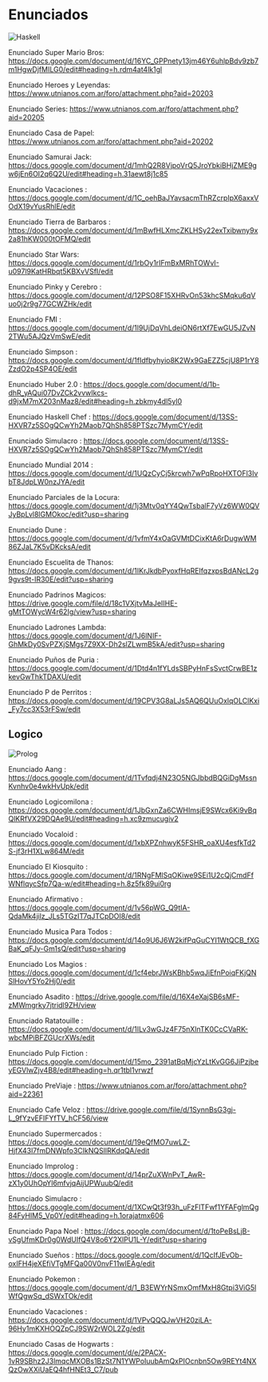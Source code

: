 <h1>Enunciados</h1> 

![Haskell](https://img.shields.io/badge/Haskell-5e5086?style=for-the-badge&logo=haskell&logoColor=white)

Enunciado Super Mario Bros: https://docs.google.com/document/d/16YC_GPPnety13jm46Y6uhlpBdv9zb7m1HgwDjfMILG0/edit#heading=h.rdm4at4lk1gl

Enunciado Heroes y Leyendas: https://www.utnianos.com.ar/foro/attachment.php?aid=20203

Enunciado Series: https://www.utnianos.com.ar/foro/attachment.php?aid=20205

Enunciado Casa de Papel: https://www.utnianos.com.ar/foro/attachment.php?aid=20202

Enunciado Samurai Jack: https://docs.google.com/document/d/1mhQ2R8VjpoVrQ5JroYbkiBHjZME9gw6jEn6OI2q6Q2U/edit#heading=h.31aewt8j1c85

Enunciado Vacaciones : https://docs.google.com/document/d/1C_oehBaJYavsacmThRZcrpIpX6axxVOdX19vYusRhlE/edit

Enunciado Tierra de Barbaros : https://docs.google.com/document/d/1mBwfHLXmcZKLHSy22exTxibwny9x2a81hKW000tOFMQ/edit

Enunciado Star Wars: https://docs.google.com/document/d/1rbOy1rIFmBxMRhTOWvI-u097l9KatHRbqt5KBXvVSfI/edit

Enunciado Pinky y Cerebro : https://docs.google.com/document/d/12PSO8F15XHRvOn53khcSMqku6qVuo0j2r9g77GCWZHk/edit

Enunciado FMI : https://docs.google.com/document/d/1l9UjDqVhLdeiON6rtXf7EwGU5JZvN2TWu5AJQzVmSwE/edit

Enunciado Simpson : https://docs.google.com/document/d/1fIdfbyhyio8K2Wx9GaEZZ5cjU8P1rY8ZzdO2p4SP4OE/edit

Enunciado Huber 2.0 : https://docs.google.com/document/d/1b-dhR_yAQui07DvZCk2vvwIkcs-d9jxM7mX203nMaz8/edit#heading=h.zbkmy4dl5yl0

Enunciado Haskell Chef : https://docs.google.com/document/d/13SS-HXVR7z5SOgQCwYh2Maob7QhSh858PTSzc7MymCY/edit

Enunciado Simulacro : https://docs.google.com/document/d/13SS-HXVR7z5SOgQCwYh2Maob7QhSh858PTSzc7MymCY/edit

Enunciado Mundial 2014 : https://docs.google.com/document/d/1UQzCyCj5krcwh7wPqRpoHXTOFl3IvbT8JdpLW0nzJYA/edit

Enunciado Parciales de la Locura: https://docs.google.com/document/d/1j3Mtv0qYY4QwTsbalF7yVz6WW0QVJyBpLvl8lGMOkoc/edit?usp=sharing

Enunciado Dune : https://docs.google.com/document/d/1vfmY4xOaGVMtDCixKtA6rDugwWM86ZJaL7K5vDKcksA/edit

Enunciado Escuelita de Thanos: https://docs.google.com/document/d/1IKrJkdbPyoxfHqREIfqzxpsBdANcL2g9gvs9t-IR30E/edit?usp=sharing

Enunciado Padrinos Magicos: https://drive.google.com/file/d/18c1VXjtvMaJeIIHE-gMtTOWycW4r62Ig/view?usp=sharing

Enunciado Ladrones Lambda: https://docs.google.com/document/d/1J6lNIF-GhMkDy0SvPZXjSMgs7Z9XX-Dh2slZLwmB5kA/edit?usp=sharing

Enunciado Puños de Puria : https://docs.google.com/document/d/1Dtd4n1fYLdsSBPyHnFsSvctCrwBE1zkevGwThkTDAXU/edit

Enunciado P de Perritos : https://docs.google.com/document/d/19CPV3G8aLJs5AQ6QUuOxlqOLClKxi_Fy7cc3X53rFSw/edit

<h2>Logico</h2> 

![Prolog]([[https://files.oaiusercontent.com/file-KumhtBSWI8e29Z1eAxsG794f?se=2024-08-19T19%3A18%3A49Z&sp=r&sv=2023-11-03&sr=b&rscc=max-age%3D604800%2C%20immutable%2C%20private&rscd=attachment%3B%20filename%3D240bd4a3-cef7-4630-b4ae-1226602e1a6c.webp&sig=16Wfp87kmi6o9pxX208lz7n8ge0F95bNuFKVg7kei2Q%3D](https://files.adrianistan.eu/SWIPrologLogo.png)](https://miro.medium.com/v2/resize:fit:1400/1*ZT-uARoKO0dd4Wq6tc3W2A.png))

Enunciado Aang : https://docs.google.com/document/d/1Tvfqdj4N23O5NGJbbdBQGiDgMssnKvnhv0e4wkHvUpk/edit

Enunciado Logicomilona : https://docs.google.com/document/d/1JbGxnZa6CWHImsjE9SWcx6Ki9vBqQlKRfVX29DQAe9U/edit#heading=h.xc9zmucugiv2

Enunciado Vocaloid : https://docs.google.com/document/d/1xbXPZnhwyK5FSHR_oaXU4esfkTd2S-jf3rH1XLw864M/edit

Enunciado El Kiosquito : https://docs.google.com/document/d/1RNgFMlSqOKiwe9SEi1U2cQjCmdFfWNflqycSfp7Qa-w/edit#heading=h.8z5fk89ui0rg

Enunciado Afirmativo : https://docs.google.com/document/d/1v56pWG_Q9tIA-QdaMk4jilz_JLs5TGzIT7qJTCpDOI8/edit

Enunciado Musica Para Todos : https://docs.google.com/document/d/14o9U6J6W2kifPqGuCYI1WtQCB_fXGBaK_qFJy-Gm1sQ/edit?usp=sharing

Enunciado Los Magios : https://docs.google.com/document/d/1cf4ebrJWsKBhb5wqJiEfnPoiqFKjQNSlHovY5Yo2Hj0/edit

Enunciado Asadito : https://drive.google.com/file/d/16X4eXajSB6sMF-zMWmgrky7jtridl9ZH/view

Enunciado Ratatouille : https://docs.google.com/document/d/1ILv3wGJz4F75nXlnTK0CcCVaRK-wbcMPiBFZGUcrXWs/edit

Enunciado Pulp Fiction : https://docs.google.com/document/d/15mo_2391atBqMjcYzLtKvGG6JiPzjbeyEGVlwZjv4B8/edit#heading=h.qr1tbl1vrwzf

Enunciado PreViaje : https://www.utnianos.com.ar/foro/attachment.php?aid=22361

Enunciado Cafe Veloz : https://drive.google.com/file/d/1SynnBsG3gj-L_9fYzvEFIFYfTV_hCF56/view

Enunciado Supermercados : https://docs.google.com/document/d/19eQfMO7uwLZ-HjfX43l7fmDNWpfo3CIkNQSlIRKdqQA/edit

Enunciado Improlog : https://docs.google.com/document/d/14prZuXWnPvT_AwR-zX1y0UhOpYl6mfvjqAijUPWuubQ/edit

Enunciado Simulacro : https://docs.google.com/document/d/1XCwQt3f93h_uFzFlTFwf1YFAFglmQg84FyHIM5_Vp0Y/edit#heading=h.1orajatmx606

Enunciado Papa Noel : https://docs.google.com/document/d/1toPeBsLjB-vSgUfmKDr0g0WdUIfQ4V8o6Y2XlPU1L-Y/edit?usp=sharing

Enunciado Sueños : https://docs.google.com/document/d/1QcIfJEvOb-oxIFH4jeXEfiVTgMFQa00V0nvF11wIEAg/edit

Enunciado Pokemon : https://docs.google.com/document/d/1_B3EWYrNSmxOmfMxH8Gtpi3ViG5lWfQgwSq_dSWxTOk/edit

Enunciado Vacaciones : https://docs.google.com/document/d/1VPvQQQJwVH20ziLA-96Hy1mKXHOQZpCJ9SW2rWOL2Zg/edit

Enunciado Casas de Hogwarts : https://docs.google.com/document/d/e/2PACX-1vR9SBhz2J3lmqcMXOBs1BzSt7N1YWPoIuubAmQxPIOcnbn5Ow9REYt4NXQzOwXXiUaEQ4hfHNEt3_C7/pub
